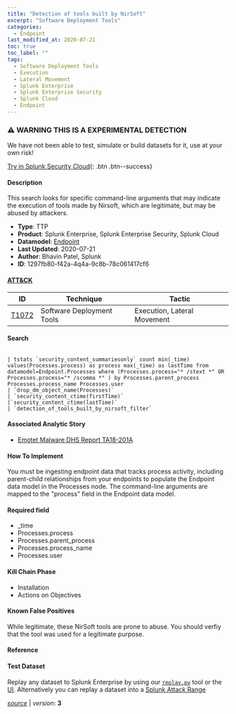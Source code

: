 ```yaml
---
title: "Detection of tools built by NirSoft"
excerpt: "Software Deployment Tools"
categories:
  - Endpoint
last_modified_at: 2020-07-21
toc: true
toc_label: ""
tags:
  - Software Deployment Tools
  - Execution
  - Lateral Movement
  - Splunk Enterprise
  - Splunk Enterprise Security
  - Splunk Cloud
  - Endpoint
---
```


### ⚠️ WARNING THIS IS A EXPERIMENTAL DETECTION
We have not been able to test, simulate or build datasets for it, use at your own risk!


[Try in Splunk Security Cloud](https://www.splunk.com/en_us/cyber-security.html){: .btn .btn--success}

#### Description

This search looks for specific command-line arguments that may indicate the execution of tools made by Nirsoft, which are legitimate, but may be abused by attackers.

- **Type**: TTP
- **Product**: Splunk Enterprise, Splunk Enterprise Security, Splunk Cloud
- **Datamodel**: [Endpoint](https://docs.splunk.com/Documentation/CIM/latest/User/Endpoint)
- **Last Updated**: 2020-07-21
- **Author**: Bhavin Patel, Splunk
- **ID**: 1297fb80-f42a-4q4a-9c8b-78c061417cf6


#### [ATT&CK](https://attack.mitre.org/)

| ID          | Technique   | Tactic         |
| ----------- | ----------- |--------------- |
| [T1072](https://attack.mitre.org/techniques/T1072/) | Software Deployment Tools | Execution, Lateral Movement |

#### Search

```

| tstats `security_content_summariesonly` count min(_time) values(Processes.process) as process max(_time) as lastTime from datamodel=Endpoint.Processes where (Processes.process="* /stext *" OR Processes.process="* /scomma *" ) by Processes.parent_process Processes.process_name Processes.user 
| `drop_dm_object_name(Processes)` 
| `security_content_ctime(firstTime)` 
|`security_content_ctime(lastTime)` 
| `detection_of_tools_built_by_nirsoft_filter`
```

#### Associated Analytic Story
* [Emotet Malware  DHS Report TA18-201A ](/stories/emotet_malware__dhs_report_ta18-201a_)


#### How To Implement
You must be ingesting endpoint data that tracks process activity, including parent-child relationships from your endpoints to populate the Endpoint data model in the Processes node. The command-line arguments are mapped to the &#34;process&#34; field in the Endpoint data model.

#### Required field
* _time
* Processes.process
* Processes.parent_process
* Processes.process_name
* Processes.user


#### Kill Chain Phase
* Installation
* Actions on Objectives


#### Known False Positives
While legitimate, these NirSoft tools are prone to abuse. You should verfiy that the tool was used for a legitimate purpose.





#### Reference


#### Test Dataset
Replay any dataset to Splunk Enterprise by using our [`replay.py`](https://github.com/splunk/attack_data#using-replaypy) tool or the [UI](https://github.com/splunk/attack_data#using-ui).
Alternatively you can replay a dataset into a [Splunk Attack Range](https://github.com/splunk/attack_range#replay-dumps-into-attack-range-splunk-server)




[*source*](https://github.com/splunk/security_content/tree/develop/detections/experimental/endpoint/detection_of_tools_built_by_nirsoft.yml) \| *version*: **3**
